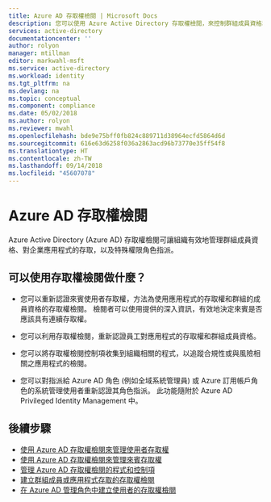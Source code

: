 ```yaml
---
title: Azure AD 存取權檢閱 | Microsoft Docs
description: 您可以使用 Azure Active Directory 存取權檢閱，來控制群組成員資格和應用程式存取權，以符合貴組織的控管、風險管理和合規性計畫。
services: active-directory
documentationcenter: ''
author: rolyon
manager: mtillman
editor: markwahl-msft
ms.service: active-directory
ms.workload: identity
ms.tgt_pltfrm: na
ms.devlang: na
ms.topic: conceptual
ms.component: compliance
ms.date: 05/02/2018
ms.author: rolyon
ms.reviewer: mwahl
ms.openlocfilehash: bde9e75bff0fb824c889711d38964ecfd5864d6d
ms.sourcegitcommit: 616e63d6258f036a2863acd96b73770e35ff54f8
ms.translationtype: HT
ms.contentlocale: zh-TW
ms.lasthandoff: 09/14/2018
ms.locfileid: "45607078"
---
```

# <a name="azure-ad-access-reviews"></a>Azure AD 存取權檢閱

Azure Active Directory (Azure AD) 存取權檢閱可讓組織有效地管理群組成員資格、對企業應用程式的存取，以及特殊權限角色指派。 

## <a name="what-can-you-do-with-access-reviews"></a>可以使用存取權檢閱做什麼？
   
- 您可以重新認證來賓使用者存取權，方法為使用應用程式的存取權和群組的成員資格的存取權檢閱。 檢閱者可以使用提供的深入資訊，有效地決定來賓是否應該具有連續存取權。
      
- 您可以利用存取權檢閱，重新認證員工對應用程式的存取權和群組成員資格。
   
- 您可以將存取權檢閱控制項收集到組織相關的程式，以追蹤合規性或與風險相關之應用程式的檢閱。

- 您可以對指派給 Azure AD 角色 (例如全域系統管理員) 或 Azure 訂用帳戶角色的系統管理使用者重新認證其角色指派。  此功能隨附於 Azure AD Privileged Identity Management 中。
    

## <a name="next-steps"></a>後續步驟

- [使用 Azure AD 存取權檢閱來管理使用者存取權](manage-user-access-with-access-reviews.md)
- [使用 Azure AD 存取權檢閱來管理來賓存取權](manage-guest-access-with-access-reviews.md)
- [管理 Azure AD 存取權檢閱的程式和控制項](manage-programs-controls.md)
- [建立群組成員或應用程式存取的存取權檢閱](create-access-review.md)
- [在 Azure AD 管理角色中建立使用者的存取權檢閱](../privileged-identity-management/pim-how-to-start-security-review.md)
